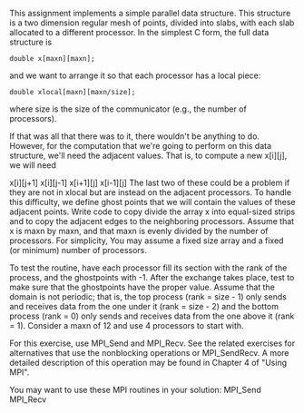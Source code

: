 


This assignment implements a simple parallel data structure. This structure is a two dimension regular mesh of points, divided into slabs, with each slab allocated to a different processor. In the simplest C form, the full data structure is  

	double x[maxn][maxn];  

and we want to arrange it so that each processor has a local piece:  

	double xlocal[maxn][maxn/size]; 

where size is the size of the communicator (e.g., the number of processors).

If that was all that there was to it, there wouldn't be anything to do. However, for the computation that we're going to perform on this data structure, we'll need the adjacent values. That is, to compute a new x[i][j], we will need

x[i][j+1]
x[i][j-1]
x[i+1][j]
x[i-1][j]
The last two of these could be a problem if they are not in xlocal but are instead on the adjacent processors. To handle this difficulty, we define ghost points that we will contain the values of these adjacent points.
Write code to copy divide the array x into equal-sized strips and to copy the adjacent edges to the neighboring processors. Assume that x is maxn by maxn, and that maxn is evenly divided by the number of processors. For simplicity, You may assume a fixed size array and a fixed (or minimum) number of processors.

To test the routine, have each processor fill its section with the rank of the process, and the ghostpoints with -1. After the exchange takes place, test to make sure that the ghostpoints have the proper value. Assume that the domain is not periodic; that is, the top process (rank = size - 1) only sends and receives data from the one under it (rank = size - 2) and the bottom process (rank = 0) only sends and receives data from the one above it (rank = 1). Consider a maxn of 12 and use 4 processors to start with.


For this exercise, use MPI_Send and MPI_Recv. See the related exercises for alternatives that use the nonblocking operations or MPI_SendRecv.
A more detailed description of this operation may be found in Chapter 4 of "Using MPI".

You may want to use these MPI routines in your solution:
MPI_Send MPI_Recv